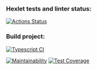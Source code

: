 ### Hexlet tests and linter status:
[![Actions Status](https://github.com/YegorZaporozhets/typescript-project-81/actions/workflows/hexlet-check.yml/badge.svg)](https://github.com/YegorZaporozhets/typescript-project-81/actions)

### Build project:
[![Typescript CI](https://github.com/YegorZaporozhets/typescript-project-81/actions/workflows/typescript.yml/badge.svg)](https://github.com/YegorZaporozhets/typescript-project-81/actions/workflows/typescript.yml)


[![Maintainability](https://api.codeclimate.com/v1/badges/f4f83bab9af77f33210d/maintainability)](https://codeclimate.com/github/YegorZaporozhets/typescript-project-81/maintainability)
[![Test Coverage](https://api.codeclimate.com/v1/badges/f4f83bab9af77f33210d/test_coverage)](https://codeclimate.com/github/YegorZaporozhets/typescript-project-81/test_coverage)
